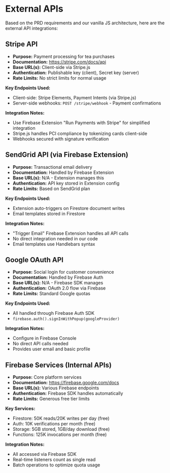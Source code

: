 # External APIs

Based on the PRD requirements and our vanilla JS architecture, here are the external API integrations:

## Stripe API

- **Purpose:** Payment processing for tea purchases
- **Documentation:** https://stripe.com/docs/api
- **Base URL(s):** Client-side via Stripe.js
- **Authentication:** Publishable key (client), Secret key (server)
- **Rate Limits:** No strict limits for normal usage

**Key Endpoints Used:**

- Client-side: Stripe Elements, Payment Intents (via Stripe.js)
- Server-side webhooks: `POST /stripe/webhook` - Payment confirmations

**Integration Notes:**

- Use Firebase Extension "Run Payments with Stripe" for simplified integration
- Stripe.js handles PCI compliance by tokenizing cards client-side
- Webhooks secured with signature verification

## SendGrid API (via Firebase Extension)

- **Purpose:** Transactional email delivery
- **Documentation:** Handled by Firebase Extension
- **Base URL(s):** N/A - Extension manages this
- **Authentication:** API key stored in Extension config
- **Rate Limits:** Based on SendGrid plan

**Key Endpoints Used:**

- Extension auto-triggers on Firestore document writes
- Email templates stored in Firestore

**Integration Notes:**

- "Trigger Email" Firebase Extension handles all API calls
- No direct integration needed in our code
- Email templates use Handlebars syntax

## Google OAuth API

- **Purpose:** Social login for customer convenience
- **Documentation:** Handled by Firebase Auth
- **Base URL(s):** N/A - Firebase SDK manages
- **Authentication:** OAuth 2.0 flow via Firebase
- **Rate Limits:** Standard Google quotas

**Key Endpoints Used:**

- All handled through Firebase Auth SDK
- `firebase.auth().signInWithPopup(googleProvider)`

**Integration Notes:**

- Configure in Firebase Console
- No direct API calls needed
- Provides user email and basic profile

## Firebase Services (Internal APIs)

- **Purpose:** Core platform services
- **Documentation:** https://firebase.google.com/docs
- **Base URL(s):** Various Firebase endpoints
- **Authentication:** Firebase SDK handles automatically
- **Rate Limits:** Generous free tier limits

**Key Services:**

- Firestore: 50K reads/20K writes per day (free)
- Auth: 10K verifications per month (free)
- Storage: 5GB stored, 1GB/day download (free)
- Functions: 125K invocations per month (free)

**Integration Notes:**

- All accessed via Firebase SDK
- Real-time listeners count as single read
- Batch operations to optimize quota usage
